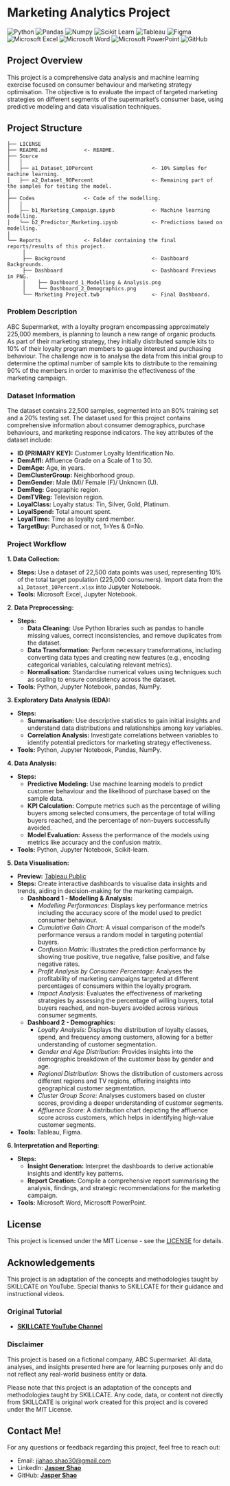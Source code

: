 # Marketing Analytics Project

![Python](https://img.shields.io/badge/Python-FFD43B?style=for-the-badge&logo=python&logoColor=blue)
![Pandas](https://img.shields.io/badge/Pandas-2C2D72?style=for-the-badge&logo=pandas&logoColor=white)
![Numpy](https://img.shields.io/badge/Numpy-777BB4?style=for-the-badge&logo=numpy&logoColor=white)
![Scikit Learn](https://img.shields.io/badge/scikit_learn-F7931E?style=for-the-badge&logo=scikit-learn&logoColor=white)
![Tableau](https://img.shields.io/badge/Tableau-E97627?style=for-the-badge&logo=Tableau&logoColor=white)
![Figma](https://img.shields.io/badge/Figma-F24E1E?style=for-the-badge&logo=figma&logoColor=white)
![Microsoft Excel](https://img.shields.io/badge/Microsoft_Excel-217346?style=for-the-badge&logo=microsoft-excel&logoColor=white)
![Microsoft Word](https://img.shields.io/badge/Microsoft_Word-2B579A?style=for-the-badge&logo=microsoft-word&logoColor=white)
![Microsoft PowerPoint](https://img.shields.io/badge/Microsoft_PowerPoint-B7472A?style=for-the-badge&logo=microsoft-powerpoint&logoColor=white)
![GitHub](https://img.shields.io/badge/github-%23121011.svg?style=for-the-badge&logo=github&logoColor=white)

## Project Overview
This project is a comprehensive data analysis and machine learning exercise focused on consumer behaviour and marketing strategy optimisation. The objective is to evaluate the impact of targeted marketing strategies on different segments of the supermarket’s consumer base, using predictive modeling and data visualisation techniques.

## Project Structure

    ├── LICENSE
    ├── README.md            <- README.
    ├── Source
    │   │
    │   ├── a1_Dataset_10Percent                   <- 10% Samples for machine learning.
    │   ├── a2_Dataset_90Percent                   <- Remaining part of the samples for testing the model.
    │ 
    ├── Codes                <- Code of the modelling.
    │   │
    │   ├── b1_Marketing_Campaign.ipynb            <- Machine learning modelling.
    │   └── b2_Predictor_Marketing.ipynb           <- Predictions based on modelling.
    │ 
    └── Reports              <- Folder containing the final reports/results of this project.
         │
         ├── Background                            <- Dashboard Backgrounds.
         ├── Dashboard                             <- Dashboard Previews in PNG.
         │    ├── Dashboard_1_Modelling & Analysis.png
         │    └── Dashboard_2_Demographics.png
         └── Marketing Project.twb                 <- Final Dashboard.

### Problem Description
ABC Supermarket, with a loyalty program encompassing approximately 225,000 members, is planning to launch a new range of organic products. As part of their marketing strategy, they initially distributed sample kits to 10% of their loyalty program members to gauge interest and purchasing behaviour. The challenge now is to analyse the data from this initial group to determine the optimal number of sample kits to distribute to the remaining 90% of the members in order to maximise the effectiveness of the marketing campaign.

### Dataset Information

The dataset contains 22,500 samples, segmented into an 80% training set and a 20% testing set. The dataset used for this project contains comprehensive information about consumer demographics, purchase behaviours, and marketing response indicators. The key attributes of the dataset include:

- **ID (PRIMARY KEY):** Customer Loyalty Identification No.
- **DemAffl:** Affluence Grade on a Scale of 1 to 30.
- **DemAge:** Age, in years.
- **DemClusterGroup:** Neighborhood group.
- **DemGender:** Male (M)/ Female (F)/ Unknown (U).
- **DemReg:** Geographic region.
- **DemTVReg:** Television region.
- **LoyalClass:** Loyalty status: Tin, Silver, Gold, Platinum.
- **LoyalSpend:** Total amount spent.
- **LoyalTime:** Time as loyalty card member.
- **TargetBuy:** Purchased or not, 1=Yes & 0=No.

### Project Workflow
**1. Data Collection:**
- **Steps:** Use a dataset of 22,500 data points was used, representing 10% of the total target population (225,000 consumers). Import data from the `a1_Dataset_10Percent.xlsx` into Jupyter Notebook. 
- **Tools:** Microsoft Excel, Jupyter Notebook.

**2. Data Preprocessing:**
- **Steps:**
  - **Data Cleaning:** Use Python libraries such as pandas to handle missing values, correct inconsistencies, and remove duplicates from the dataset.
  - **Data Transformation:** Perform necessary transformations, including converting data types and creating new features (e.g., encoding categorical variables, calculating relevant metrics).
  - **Normalisation:** Standardise numerical values using techniques such as scaling to ensure consistency across the dataset.
- **Tools:** Python, Jupyter Notebook, pandas, NumPy.

**3. Exploratory Data Analysis (EDA):**
- **Steps:**
  - **Summarisation:** Use descriptive statistics to gain initial insights and understand data distributions and relationships among key variables.
  - **Correlation Analysis:** Investigate correlations between variables to identify potential predictors for marketing strategy effectiveness.
- **Tools:** Python, Jupyter Notebook, Pandas, NumPy.

**4. Data Analysis:**
- **Steps:**
  - **Predictive Modeling:** Use machine learning models to predict customer behaviour and the likelihood of purchase based on the sample data.
  - **KPI Calculation:** Compute metrics such as the percentage of willing buyers among selected consumers, the percentage of total willing buyers reached, and the percentage of non-buyers successfully avoided.
  - **Model Evaluation:** Assess the performance of the models using metrics like accuracy and the confusion matrix.
- **Tools:** Python, Jupyter Notebook, Scikit-learn.

**5. Data Visualisation:**
- **Preview:** [Tableau Public](https://public.tableau.com/app/profile/jiahao.shao/viz/MarketingProject_17234127913230/ModellingAnalysis)
- **Steps:** Create interactive dashboards to visualise data insights and trends, aiding in decision-making for the marketing campaign.
  - **Dashboard 1 - Modelling & Analysis:**
    - *Modelling Performances:* Displays key performance metrics including the accuracy score of the model used to predict consumer behaviour.
    - *Cumulative Gain Chart:* A visual comparison of the model’s performance versus a random model in targeting potential buyers.
    - *Confusion Matrix:* Illustrates the prediction performance by showing true positive, true negative, false positive, and false negative rates.
    - *Profit Analysis by Consumer Percentage:* Analyses the profitability of marketing campaigns targeted at different percentages of consumers within the loyalty program.
    - *Impact Analysis:* Evaluates the effectiveness of marketing strategies by assessing the percentage of willing buyers, total buyers reached, and non-buyers avoided across various consumer segments.
  - **Dashboard 2 - Demographics:**
    - *Loyalty Analysis:* Displays the distribution of loyalty classes, spend, and frequency among customers, allowing for a better understanding of customer segmentation.
    - *Gender and Age Distribution:* Provides insights into the demographic breakdown of the customer base by gender and age.
    - *Regional Distribution:* Shows the distribution of customers across different regions and TV regions, offering insights into geographical customer segmentation.
    - *Cluster Group Score:* Analyses customers based on cluster scores, providing a deeper understanding of customer segments.
    - *Affluence Score:* A distribution chart depicting the affluence score across customers, which helps in identifying high-value customer segments.
- **Tools:** Tableau, Figma.

**6. Interpretation and Reporting:**
- **Steps:**
  - **Insight Generation:** Interpret the dashboards to derive actionable insights and identify key patterns.
  - **Report Creation:** Compile a comprehensive report summarising the analysis, findings, and strategic recommendations for the marketing campaign.
- **Tools:** Microsoft Word, Microsoft PowerPoint.

## License
This project is licensed under the MIT License - see the [LICENSE](LICENSE) for details.

## Acknowledgements
This project is an adaptation of the concepts and methodologies taught by SKILLCATE on YouTube. Special thanks to SKILLCATE for their guidance and instructional videos.

### Original Tutorial
- <b>[SKILLCATE YouTube Channel](https://youtu.be/g7hEPopJ4MY?si=6rqY0gc6PiNl12Sm)</b>

### Disclaimer
This project is based on a fictional company, ABC Supermarket. All data, analyses, and insights presented here are for learning purposes only and do not reflect any real-world business entity or data.

Please note that this project is an adaptation of the concepts and methodologies taught by SKILLCATE. Any code, data, or content not directly from SKILLCATE is original work created for this project and is covered under the MIT License.

## Contact Me!
For any questions or feedback regarding this project, feel free to reach out:
- Email: jiahao.shao30@gmail.com
- LinkedIn: <b>[Jasper Shao](https://www.linkedin.com/in/jasper-shao/)</b>
- GitHub: <b>[Jasper Shao](https://github.com/Jiahao30)</b>
